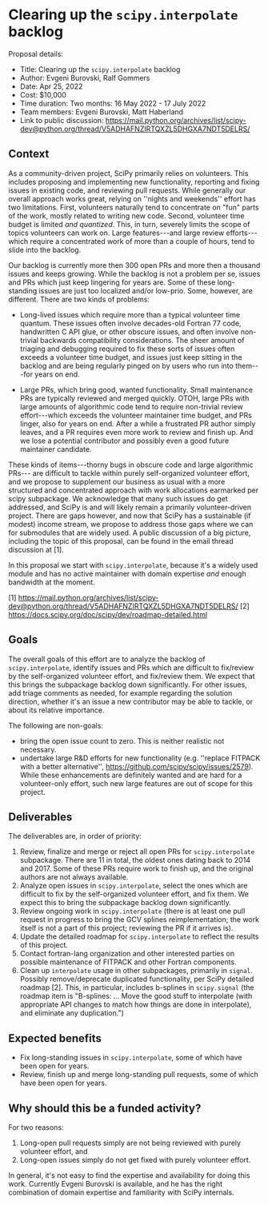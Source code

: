 #  Clearing up the `scipy.interpolate` backlog

Proposal details:

- Title: Clearing up the `scipy.interpolate` backlog
- Author: Evgeni Burovski, Ralf Gommers
- Date: Apr 25, 2022
- Cost: $10,000
- Time duration: Two months: 16 May 2022 - 17 July 2022
- Team members: Evgeni Burovski, Matt Haberland
- Link to public discussion: https://mail.python.org/archives/list/scipy-dev@python.org/thread/V5ADHAFNZIRTQXZL5DHGXA7NDT5DELRS/


## Context

As a community-driven project, SciPy primarily relies on volunteers. This includes
proposing and implementing new functionality, reporting and fixing
issues in existing code, and reviewing pull requests. While generally our
overall approach works great, relying on ''nights and weekends'' effort has two limitations.
First, volunteers naturally tend to concentrate on "fun" parts of the work,
mostly related to writing new code. Second, volunteer time budget is limited
*and quantized*. This, in turn, severely limits the scope of topics volunteers
can work on. Large features---and large review efforts---which require a
concentrated work of more than a couple of hours, tend to slide into the backlog.

Our backlog is currently more then 300 open PRs and more then a thousand issues 
and keeps growing. While the backlog is not a problem per se, issues and PRs
which just keep lingering for years are. Some of these long-standing issues
are just too localized and/or low-prio. Some, however, are different. There are
two kinds of problems:

 - Long-lived issues which require more than a typical volunteer time quantum.
   These issues often involve decades-old Fortran 77 code, handwritten C API glue,
   or other obscure issues, and often involve non-trivial backwards compatibility
   considerations. The sheer amount of triaging and debugging required to fix
   these sorts of issues often exceeds a volunteer time budget, and issues just
   keep sitting in the backlog and are being regularly pinged on by users who
   run into them---for years on end. 

 - Large PRs, which bring good, wanted functionality. Small maintenance
   PRs are typically reviewed and merged quickly. OTOH, large PRs with large
   amounts of algorithmic code tend to require non-trivial review effort---which
   exceeds the volunteer maintainer time budget, and PRs linger, also for years
   on end. After a while a frustrated PR author simply leaves, and a PR requires
   even more work to review and finish up. And we lose a potential contributor and
   possibly even a good future maintainer candidate.

These kinds of items---thorny bugs in obscure code and large algorithmic PRs---
are difficult to tackle within purely self-organized volunteer effort, and
we propose to supplement our business as usual with a more structured and
concentrated approach with work allocations earmarked per scipy subpackage.
We acknowledge that many such issues do get addressed, and SciPy is and will
likely remain a primarily volunteer-driven project. There are gaps however, and
now that SciPy has a sustainable (if modest) income stream, we propose to
address those gaps where we can for submodules that are widely used.
A public discussion of a big picture, including the topic of this proposal,
can be found in the email thread discussion at [1].

In this proposal we start with `scipy.interpolate`, because it's a widely used
module and has no active maintainer with domain expertise *and* enough bandwidth
at the moment.

[1] https://mail.python.org/archives/list/scipy-dev@python.org/thread/V5ADHAFNZIRTQXZL5DHGXA7NDT5DELRS/
[2] https://docs.scipy.org/doc/scipy/dev/roadmap-detailed.html


## Goals

The overall goals of this effort are to analyze the backlog of
`scipy.interpolate`, identify issues and PRs which are difficult to fix/review
by the self-organized volunteer effort, and fix/review them. We expect that
this brings the subpackage backlog down significantly.
For other issues, add triage comments as needed, for example regarding the
solution direction, whether it's an issue a new contributor may be able to
tackle, or about its relative importance.

The following are non-goals:
  - bring the open issue count to zero. This is neither realistic not necessary.
  - undertake large R&D efforts for new functionality (e.g. ''replace FITPACK
    with a better alternative'', https://github.com/scipy/scipy/issues/2579).
    While these enhancements are definitely wanted and are hard for a
    volunteer-only effort, such new large features are out of scope for this
    project.


## Deliverables

The deliverables are, in order of priority:

1. Review, finalize and merge or reject all open PRs for `scipy.interpolate`
   subpackage. There are 11 in total, the oldest ones dating back to 2014 and 2017.
   Some of these PRs require work to finish up, and the original authors are not
   always available.
2. Analyze open issues in `scipy.interpolate`, select the ones which are difficult
   to fix by the self-organized volunteer effort, and fix them. We expect this
   to bring the subpackage backlog down significantly.
3. Review ongoing work in `scipy.interpolate` (there is at least one pull
   request in progress to bring the GCV splines reimplementation; the work
   itself is not a part of this project; reviewing the PR if it arrives is).
4. Update the detailed roadmap for `scipy.interpolate` to reflect the results of
   this project.
5. Contact fortran-lang organization and other interested parties on possible
   maintenance of FITPACK and other Fortran components.
6. Clean up `interpolate` usage in other subpackages, primarily in `signal`.
   Possibly remove/deprecate duplicated functionality, per SciPy detailed
   roadmap [2]. This, in particular, includes b-splines in `scipy.signal`
   (the roadmap item is "B-splines: ... Move the good stuff to interpolate (with
   appropriate API changes to match how things are done in interpolate), and
   eliminate any duplication.")


## Expected benefits

- Fix long-standing issues in `scipy.interpolate`, some of which have been
  open for years.
- Review, finish up and merge long-standing pull requests, some of which have
  been open for years.


## Why should this be a funded activity?

For two reasons:

1. Long-open pull requests simply are not being reviewed with purely volunteer
   effort, and
2. Long-open issues simply do not get fixed with purely volunteer effort.

In general, it's not easy to find the expertise and availability for doing this
work. Currently Evgeni Burovski is available, and he has the right combination
of domain expertise and familiarity with SciPy internals.

